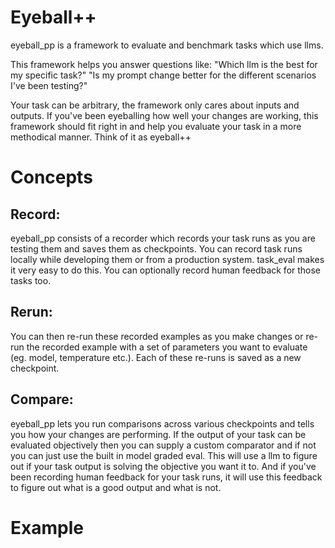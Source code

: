 # Eyeball++
eyeball_pp is a framework to evaluate and benchmark tasks which use llms.

This framework helps you answer questions like:
"Which llm is the best for my specific task?" 
"Is my prompt change better for the different scenarios I've been testing?"

Your task can be arbitrary, the framework only cares about inputs and outputs.
If you've been eyeballing how well your changes are working, this framework should fit right in and help you evaluate your task in a more methodical manner. Think of it as eyeball++

# Concepts 
## Record:
eyeball_pp consists of a recorder which records your task runs as you are testing them and saves them as checkpoints. You can record task runs locally while developing them or from a production system. task_eval makes it very easy to do this. You can optionally record human feedback for those tasks too.

## Rerun:
You can then re-run these recorded examples as you make changes or re-run the recorded example with a set of parameters you want to evaluate (eg. model, temperature etc.). Each of these re-runs is saved as a new checkpoint.

## Compare:
eyeball_pp lets you run comparisons across various checkpoints and tells you how your changes are performing. If the output of your task can be evaluated objectively then you can supply a custom comparator and if not you can just use the built in model graded eval. This will use a llm to figure out if your task output is solving the objective you want it to. And if you've been recording human feedback for your task runs, it will use this feedback to figure out what is a good output and what is not.

# Example

